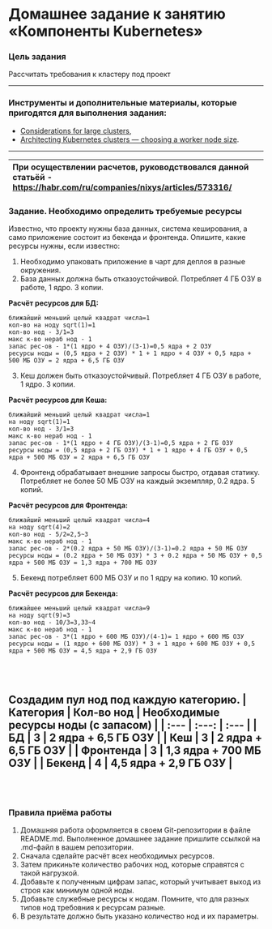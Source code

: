 # Домашнее задание к занятию «Компоненты Kubernetes»

### Цель задания

Рассчитать требования к кластеру под проект

------

### Инструменты и дополнительные материалы, которые пригодятся для выполнения задания:

- [Considerations for large clusters](https://kubernetes.io/docs/setup/best-practices/cluster-large/),
- [Architecting Kubernetes clusters — choosing a worker node size](https://learnk8s.io/kubernetes-node-size).

------

| При осуществлении расчетов, руководствовался данной статьёй - https://habr.com/ru/companies/nixys/articles/573316/ |
| :--- |

### Задание. Необходимо определить требуемые ресурсы
Известно, что проекту нужны база данных, система кеширования, а само приложение состоит из бекенда и фронтенда. Опишите, какие ресурсы нужны, если известно:

1. Необходимо упаковать приложение в чарт для деплоя в разные окружения.
2. База данных должна быть отказоустойчивой. Потребляет 4 ГБ ОЗУ в работе, 1 ядро. 3 копии.

**Расчёт ресурсов для БД:**
```
ближайший меньший целый квадрат числа=1
кол-во на ноду sqrt(1)=1
кол-во нод - 3/1=3
макс к-во нераб нод - 1
запас рес-ов - 1*(1 ядро + 4 ОЗУ)/(3-1)=0,5 ядра + 2 ОЗУ
ресурсы ноды = (0,5 ядра + 2 ОЗУ) * 1 + 1 ядро + 4 ОЗУ + 0,5 ядра + 500 МБ ОЗУ = 2 ядра + 6,5 ГБ ОЗУ
```

3. Кеш должен быть отказоустойчивый. Потребляет 4 ГБ ОЗУ в работе, 1 ядро. 3 копии.

**Расчёт ресурсов для Кеша:**
```
ближайший меньший целый квадрат числа=1
на ноду sqrt(1)=1
кол-во нод - 3/1=3
макс к-во нераб нод - 1
запас рес-ов - 1*(1 ядро + 4 ГБ ОЗУ)/(3-1)=0,5 ядра + 2 ГБ ОЗУ
ресурсы ноды = (0,5 ядра + 2 ГБ ОЗУ) * 1 + 1 ядро + 4 ГБ ОЗУ + 0,5 ядра + 500 МБ ОЗУ = 2 ядра + 6,5 ГБ ОЗУ
```

4. Фронтенд обрабатывает внешние запросы быстро, отдавая статику. Потребляет не более 50 МБ ОЗУ на каждый экземпляр, 0.2 ядра. 5 копий.

**Расчёт ресурсов для Фронтенда:**
```
ближайший меньший целый квадрат числа=4
на ноду sqrt(4)=2
кол-во нод - 5/2=2,5~3
макс к-во нераб нод - 1
запас рес-ов - 2*(0.2 ядра + 50 МБ ОЗУ)/(3-1)=0.2 ядра + 50 МБ ОЗУ
ресурсы ноды = (0.2 ядра + 50 МБ ОЗУ) * 3 + 0.2 ядра + 50 МБ ОЗУ + 0,5 ядра + 500 МБ ОЗУ = 1,3 ядра + 700 МБ ОЗУ
```

5. Бекенд потребляет 600 МБ ОЗУ и по 1 ядру на копию. 10 копий.

**Расчёт ресурсов для Бекенда:**
```
ближайшее меньший целый квадрат числа=9
на ноду sqrt(9)=3
кол-во нод - 10/3=3,33~4
макс к-во нераб нод - 1
запас рес-ов - 3*(1 ядро + 600 МБ ОЗУ)/(4-1)= 1 ядро + 600 МБ ОЗУ
ресурсы ноды = (1 ядро + 600 МБ ОЗУ) * 3 + 1 ядро + 600 МБ ОЗУ + 0,5 ядра + 500 МБ ОЗУ = 4,5 ядра + 2,9 ГБ ОЗУ
```
<br>
<br>
                            
**Создадим пул нод под каждую категорию.**
| Категория | Кол-во нод | Необходимые ресурсы ноды (с запасом) |
| :--- | :---: | :--- |
| БД | 3 | 2 ядра + 6,5 ГБ ОЗУ |
| Кеш | 3 | 2 ядра + 6,5 ГБ ОЗУ |
| Фронтенда | 3 | 1,3 ядра + 700 МБ ОЗУ |
| Бекенд | 4 | 4,5 ядра + 2,9 ГБ ОЗУ |
----
<br>
<br>

### Правила приёма работы

1. Домашняя работа оформляется в своем Git-репозитории в файле README.md. Выполненное домашнее задание пришлите ссылкой на .md-файл в вашем репозитории.
2. Сначала сделайте расчёт всех необходимых ресурсов.
3. Затем прикиньте количество рабочих нод, которые справятся с такой нагрузкой.
4. Добавьте к полученным цифрам запас, который учитывает выход из строя как минимум одной ноды. 
5. Добавьте служебные ресурсы к нодам. Помните, что для разных типов нод требовния к ресурсам разные. 
6. В результате должно быть указано количество нод и их параметры.

